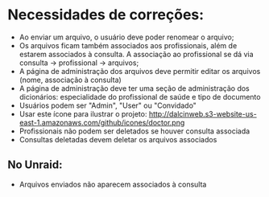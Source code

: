 # Necessidades de correções:

* Ao enviar um arquivo, o usuário deve poder renomear o arquivo;
* Os arquivos ficam também associados aos profissionais, além de estarem associados à consulta. A associação ao profissional se dá via consulta -> profissional -> arquivos;
* A página de administração dos arquivos deve permitir editar os arquivos (nome, associação à consulta)
* A página de administração deve ter uma seção de administração dos dicionários: especialidade do profissional de saúde e tipo de documento
* Usuários podem ser "Admin", "User" ou "Convidado"
* Usar este ícone para ilustrar o projeto: http://dalcinweb.s3-website-us-east-1.amazonaws.com/github/icones/doctor.png
* Profissionais não podem ser deletados se houver consulta associada
* Consultas deletadas devem deletar os arquivos associados



## No Unraid:

* Arquivos enviados não aparecem associados à consulta
